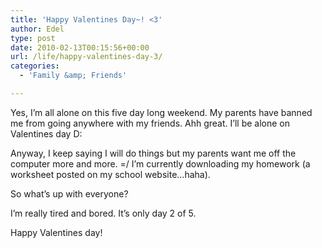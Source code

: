 ```yaml
---
title: 'Happy Valentines Day~! <3'
author: Edel
type: post
date: 2010-02-13T00:15:56+00:00
url: /life/happy-valentines-day-3/
categories:
  - 'Family &amp; Friends'

---
```

Yes, I&#8217;m all alone on this five day long weekend. My parents have banned me from going anywhere with my friends. Ahh great. I&#8217;ll be alone on Valentines day D:

Anyway, I keep saying I will do things but my parents want me off the computer more and more. =/ I&#8217;m currently downloading my homework (a worksheet posted on my school website&#8230;haha).

So what&#8217;s up with everyone?

I&#8217;m really tired and bored. It&#8217;s only day 2 of 5.

Happy Valentines day!

<ol class="footnote">
</ol>